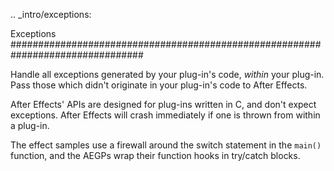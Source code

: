 .. _intro/exceptions:

Exceptions
################################################################################

Handle all exceptions generated by your plug-in's code, *within* your plug-in. Pass those which didn't originate in your plug-in's code to After Effects.

After Effects' APIs are designed for plug-ins written in C, and don't expect exceptions. After Effects will crash immediately if one is thrown from within a plug-in.

The effect samples use a firewall around the switch statement in the ``main()`` function, and the AEGPs wrap their function hooks in try/catch blocks.
